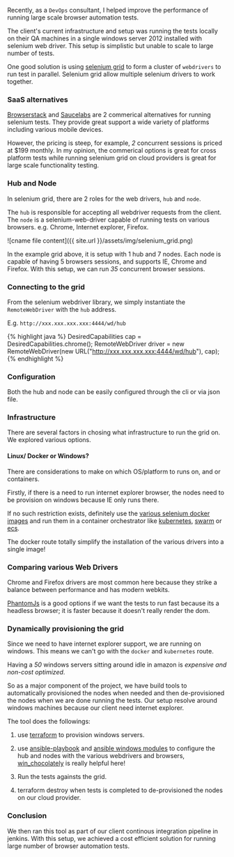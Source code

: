 Recently, as a `DevOps` consultant, I helped improve the performance of running large scale browser automation tests. 

The client's current infrastructure and setup was running the tests locally on their QA machines in a single windows server 2012 installed with selenium web driver. This setup is simplistic but unable to scale to large number of tests.

One good solution is using [selenium grid](https://github.com/SeleniumHQ/selenium/wiki/Grid2) to form a cluster of `webdrivers` to run test in parallel. Selenium grid allow multiple selenium drivers to work together. 

### SaaS alternatives
[Browserstack](https://www.browserstack.com) and [Saucelabs](https://saucelabs.com) are 2 commerical alternatives for running selenium tests. They provide great support a wide variety of platforms including various mobile devices. 

However, the pricing is steep, for example, *2* concurrent sessions is priced at $199 monthly. In my opinion, the commerical options is great for cross platform tests while running selenium grid on cloud providers is great for large scale functionality testing.

### Hub and Node
In selenium grid, there are 2 roles for the web drivers, `hub` and `node`. 

The `hub` is responsible for accepting all webdriver requests from the client. The `node` is a selenium-web-driver capable of running tests on various browsers. e.g. Chrome, Internet explorer, Firefox.

![cname file content]({{ site.url }}/assets/img/selenium_grid.png)

In the example grid above, it is setup with 1 hub and 7 nodes. Each node is capable of having 5 browsers sessions, and supports IE, Chrome and Firefox. With this setup, we can run *35* concurrent browser sessions.

### Connecting to the grid
From the selenium webdriver library, we simply instantiate the `RemoteWebDriver` with the `hub` address. 

E.g. `http://xxx.xxx.xxx.xxx:4444/wd/hub`

{% highlight java %}
DesiredCapabilities cap = DesiredCapabilities.chrome();
RemoteWebDriver driver =  new RemoteWebDriver(new URL("http://xxx.xxx.xxx.xxx:4444/wd/hub"), cap);
{% endhighlight %}

### Configuration
Both the hub and node can be easily configured through the cli or via json file. 

### Infrastructure
There are several factors in chosing what infrastructure to run the grid on. We explored various options.

#### Linux/ Docker or Windows?
There are considerations to make on which OS/platform to runs on, and or containers.

Firstly, if there is a need to run internet explorer browser, the nodes need to be provision on windows because IE only runs there.

If no such restriction exists, definitely use the [various selenium docker images](https://github.com/SeleniumHQ/docker-selenium) and run them in a container orchestrator like [kubernetes](https://kubernetes.io), [swarm](https://docs.docker.com/swarm/overview/) or [ecs](https://aws.amazon.com/ecs).

The docker route totally simplify the installation of the various drivers into a single image!

### Comparing various Web Drivers
Chrome and Firefox drivers are most common here because they strike a balance between performance and has modern webkits. 

[PhantomJs](http://phantomjs.org) is a good options if we want the tests to run fast because its a headless browser; it is faster because it doesn't really render the dom.

### Dynamically provisioning the grid
Since we need to have internet explorer support, we are running on windows. This means we can't go with the `docker` and `kubernetes` route.

Having a *50* windows servers sitting around idle in amazon is *expensive and non-cost optimized*. 

So as a major component of the project, we have build tools to automatically provisioned the nodes when needed and then de-provisioned the nodes when we are done running the tests. Our setup resolve around windows machines because our client need internet explorer. 

The tool does the followings:

1. use [terraform](https://www.terraform.io) to provision windows servers.

2. use [ansible-playbook](http://docs.ansible.com/ansible/latest/playbooks.html) and [ansible windows modules](http://docs.ansible.com/ansible/latest/intro_windows.html) to configure the hub and nodes with the various webdrivers and browsers, [win_chocolately](http://docs.ansible.com/ansible/latest/win_chocolatey_module.html) is really helpful here! 

3. Run the tests againsts the grid. 

4. terraform destroy when tests is completed to de-provisioned the nodes on our cloud provider.

### Conclusion
We then ran this tool as part of our client continous integration pipeline in jenkins. With this setup, we achieved a cost efficient solution for running large number of browser automation tests.